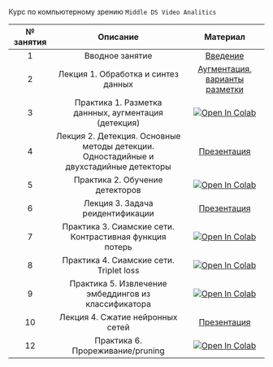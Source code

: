 Курс по компьютерному зрению ``Middle DS Video Analitics``

| № занятия |                                          Описание                                          |                                                                              Материал                                                                               |
|:---------:|:------------------------------------------------------------------------------------------:|:-------------------------------------------------------------------------------------------------------------------------------------------------------------------:|
|     1     |                                      Вводное занятие                                       |                                           [Введение](https://classroom.google.com/w/NTk4MTcwMjk1NDk1/tc/NjAwMDE4MjA2Mzk1)                                           
|     2     |                            Лекция 1. Обработка и синтез данных                             |                                [Аугментация, варианты разметки](https://classroom.google.com/w/NTk4MTcwMjk1NDk1/tc/NjAwMDE4MjA2Mzk1)                                
|     3     |                 Практика 1. Разметка даннных, аугментация<br/> (детекция)                  |       [![Open In Colab](https://colab.research.google.com/assets/colab-badge.svg)](https://colab.research.google.com/drive/1IIQiSqXqtfCKwtF7_C_PO5qUJFpKwPcb)       
|     4     | Лекция 2. Детекция. Основные методы детекции. <br/>Одностадийные и двухстадийные детекторы |                                         [Презентация](https://classroom.google.com/w/NTk4MTcwMjk1NDk1/tc/NjAxMTg2Mjg3MzY3)                                          
|     5     |                              Практика 2. Обучение детекторов                               | [![Open In Colab](https://colab.research.google.com/assets/colab-badge.svg)](https://colab.research.google.com/drive/1bHlASpo5wVJ6f-qGkog-TM7D5qPW870B?usp=sharing) |
|     6     |                             Лекция 3.  Задача реидентификации                              |   [Презентация](https://classroom.google.com/w/NTk4MTcwMjk1NDk1/tc/NjAyMjY5NzI4MDU1)   |
|     7     |                  Практика 3.  Сиамские сети. Контрастивная функция потерь                  |   [![Open In Colab](https://colab.research.google.com/assets/colab-badge.svg)](https://colab.research.google.com/drive/1FcUc3GpDDXN7SjDt9KzT_6uYBPzkNEc9?usp=sharing)   |
|     8     |                          Практика 4.  Сиамские сети. Triplet loss                          |   [![Open In Colab](https://colab.research.google.com/assets/colab-badge.svg)](https://colab.research.google.com/drive/192C_ZSl7yy6qaNJX5Bki2NH33gbwZ_t8?usp=sharing)   |
|     9     |                   Практика 5.  Извлечение эмбеддингов из классификатора                    |   [![Open In Colab](https://colab.research.google.com/assets/colab-badge.svg)](https://colab.research.google.com/drive/1YEQ-SGn4lV3vkNA15W51x1xwCTy1eT6B?usp=sharing)   |
|    10     |                             Лекция 4.  Сжатие нейронных сетей                              |   [Презентация](https://classroom.google.com/w/NTk4MTcwMjk1NDk1/tc/NjA0NTQyMDYyNDAx)   |
|    12     |                             Практика 6.  Прореживание/pruning                              |   [![Open In Colab](https://colab.research.google.com/assets/colab-badge.svg)](https://colab.research.google.com/drive/11i2TTTYAJq1cB0IiLeUmQBoVrASbPsBJ?usp=sharing)   |

